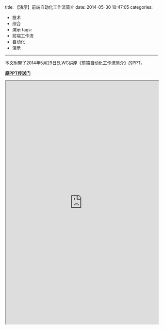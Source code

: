 title: 【演示】前端自动化工作流简介
date: 2014-05-30 10:47:05
categories:
- 技术
- 综合
- 演示
tags:
- 前端工作流
- 自动化
- 演示
---
本文附带了2014年5月29日ELWG讲座《前端自动化工作流简介》的PPT。

<!-- more -->

**[原PPT传送门](http://itec-elwg.github.io/LectureSlides/fe-workflow-automation)**

<iframe id="slide-iframe" src="http://itec-elwg.github.io/LectureSlides/fe-workflow-automation" width="100%" height="800px"></iframe>
<script type="text/javascript">
    var frame = document.getElementById('slide-iframe');
    frame.addEventListener('mousewheel', function(e) {
        e.preventDefault();
        e.stopPropagation();
    });
</script>

